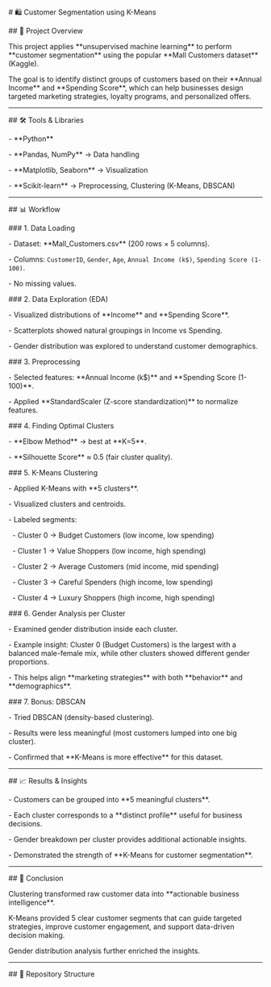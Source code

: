 \# 🛍 Customer Segmentation using K-Means  



\## 📌 Project Overview  

This project applies \*\*unsupervised machine learning\*\* to perform \*\*customer segmentation\*\* using the popular \*\*Mall Customers dataset\*\* (Kaggle).  

The goal is to identify distinct groups of customers based on their \*\*Annual Income\*\* and \*\*Spending Score\*\*, which can help businesses design targeted marketing strategies, loyalty programs, and personalized offers.  



---



\## 🛠 Tools \& Libraries  

\- \*\*Python\*\*  

\- \*\*Pandas, NumPy\*\* → Data handling  

\- \*\*Matplotlib, Seaborn\*\* → Visualization  

\- \*\*Scikit-learn\*\* → Preprocessing, Clustering (K-Means, DBSCAN)  



---



\## 📊 Workflow  



\### 1. Data Loading  

\- Dataset: \*\*Mall\_Customers.csv\*\* (200 rows × 5 columns).  

\- Columns: `CustomerID`, `Gender`, `Age`, `Annual Income (k$)`, `Spending Score (1-100)`.  

\- No missing values.  



\### 2. Data Exploration (EDA)  

\- Visualized distributions of \*\*Income\*\* and \*\*Spending Score\*\*.  

\- Scatterplots showed natural groupings in Income vs Spending.  

\- Gender distribution was explored to understand customer demographics.  



\### 3. Preprocessing  

\- Selected features: \*\*Annual Income (k$)\*\* and \*\*Spending Score (1-100)\*\*.  

\- Applied \*\*StandardScaler (Z-score standardization)\*\* to normalize features.  



\### 4. Finding Optimal Clusters  

\- \*\*Elbow Method\*\* → best at \*\*K=5\*\*.  

\- \*\*Silhouette Score\*\* ≈ 0.5 (fair cluster quality).  



\### 5. K-Means Clustering  

\- Applied K-Means with \*\*5 clusters\*\*.  

\- Visualized clusters and centroids.  

\- Labeled segments:  

&nbsp; - Cluster 0 → Budget Customers (low income, low spending)  

&nbsp; - Cluster 1 → Value Shoppers (low income, high spending)  

&nbsp; - Cluster 2 → Average Customers (mid income, mid spending)  

&nbsp; - Cluster 3 → Careful Spenders (high income, low spending)  

&nbsp; - Cluster 4 → Luxury Shoppers (high income, high spending)  



\### 6. Gender Analysis per Cluster  

\- Examined gender distribution inside each cluster.  

\- Example insight: Cluster 0 (Budget Customers) is the largest with a balanced male-female mix, while other clusters showed different gender proportions.  

\- This helps align \*\*marketing strategies\*\* with both \*\*behavior\*\* and \*\*demographics\*\*.  



\### 7. Bonus: DBSCAN  

\- Tried DBSCAN (density-based clustering).  

\- Results were less meaningful (most customers lumped into one big cluster).  

\- Confirmed that \*\*K-Means is more effective\*\* for this dataset.  



---



\## 📈 Results \& Insights  

\- Customers can be grouped into \*\*5 meaningful clusters\*\*.  

\- Each cluster corresponds to a \*\*distinct profile\*\* useful for business decisions.  

\- Gender breakdown per cluster provides additional actionable insights.  

\- Demonstrated the strength of \*\*K-Means for customer segmentation\*\*.  



---



\## 🔮 Conclusion  

Clustering transformed raw customer data into \*\*actionable business intelligence\*\*.  

K-Means provided 5 clear customer segments that can guide targeted strategies, improve customer engagement, and support data-driven decision making.  

Gender distribution analysis further enriched the insights.  



---



\## 📂 Repository Structure  




